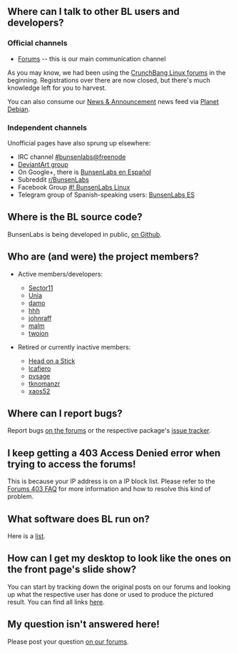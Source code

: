 ## Where can I talk to other BL users and developers?

### Official channels

  * [Forums](https://forums.bunsenlabs.org) -- this is our main communication channel

As you may know, we had been using the [CrunchBang Linux forums](http://crunchbang.org/forums)
in the beginning. Registrations over there are now closed, but there's
much knowledge left for you to harvest.

You can also consume our [News & Announcement](https://forums.bunsenlabs.org/viewforum.php?id=12)
news feed via [Planet Debian](http://planet.debian.org/deriv/).

### Independent channels
  
Unofficial pages have also sprung up elsewhere:

* IRC channel [#bunsenlabs@freenode](irc://chat.freenode.net:6697/#bunsenlabs)
* [DeviantArt group](http://bunsenlabs.deviantart.com/)
* On Google+, there is [BunsenLabs en Español](https://plus.google.com/communities/102155480089831191422)
* Subreddit [r/BunsenLabs](https://www.reddit.com/r/BunsenLabs/)
* Facebook Group [#! BunsenLabs Linux](https://www.facebook.com/groups/43721619798/)
* Telegram group of Spanish-speaking users: [BunsenLabs ES](https://t.me/esbunsenlabs)

## Where is the BL source code?

BunsenLabs is being developed in public, [on Github](https://github.com/BunsenLabs).

## Who are (and were) the project members?

  * Active members/developers:
    * [Sector11](https://forums.bunsenlabs.org/profile.php?id=5)
    * [Unia](https://forums.bunsenlabs.org/profile.php?id=12)
    * [damo](https://forums.bunsenlabs.org/profile.php?id=6)
    * [hhh](https://forums.bunsenlabs.org/profile.php?id=10)
    * [johnraff](https://forums.bunsenlabs.org/profile.php?id=7)
    * [malm](https://forums.bunsenlabs.org/profile.php?id=2253)
    * [twoion](https://forums.bunsenlabs.org/profile.php?id=2)

  * Retired or currently inactive members:
    * [Head on a Stick](https://forums.bunsenlabs.org/profile.php?id=74)
    * [lcafiero](https://forums.bunsenlabs.org/profile.php?id=168)
    * [pvsage](https://forums.bunsenlabs.org/profile.php?id=39)
    * [tknomanzr](https://forums.bunsenlabs.org/profile.php?id=38)
    * [xaos52](https://forums.bunsenlabs.org/profile.php?id=159)

## Where can I report bugs?

Report bugs [on the forums](https://forums.bunsenlabs.org/viewforum.php?id=14) or the
respective package's [issue tracker](https://github.com/bunsenlabs).

## I keep getting a 403 Access Denied error when trying to access the forums!

This is because your IP address is on a IP block list. Please refer to
the [Forums 403 FAQ](https://www.bunsenlabs.org/forums403.html) for more
information and how to resolve this kind of problem.

## What software does BL run on?

Here is a [list](/stuffweuse.html).

## How can I get my desktop to look like the ones on the front page's slide show?

You can start by tracking down the original posts on our forums and
looking up what the respective user has done or used to produce the
pictured result. You can find all links [here](https://www.bunsenlabs.org/gallery.json).

## My question isn't answered here!

Please post your question [on our forums](https://forums.bunsenlabs.org).
